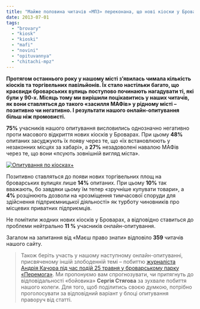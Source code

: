 ```yaml
---
title: "Майже половина читачів «МПЗ» переконана, що нові кіоски у Броварах встановлюють незаконно за хабарі"
date: 2013-07-01
tags: 
  - "brovary"
  - "kiosk"
  - "kioski"
  - "mafi"
  - "novini"
  - "opituvannya"
  - "chitachi-mpz"
---
```


**Протягом останнього року у нашому місті з’явилась чимала кількість кіосків та торгівельних павільйонів. Їх стало настільки багато, що краєвиди броварських вулиць поступово починають нагадувати ті, які були у 90-х. Місяць тому ми вирішили поцікавитись у наших читачів, як вони ставляться до такого «засилля МАФів» у рідному місті – позитивно чи негативно. І результати нашого онлайн-опитування більш ніж промовисті.**

**75%** учасників нашого опитування висловились однозначно негативно проти масового відкриття нових кіосків у Броварах. При цьому **48%** опитаних засуджують їх появу через те, що «їх встановлюють у незаконних місцях за хабарі», а **27%** незадоволені навалою МАФів через те, що вони «псують зовнішній вигляд міста».

[![Опитування по кіосках+](https://mpz.brovary.org/wp-content/uploads/2013/07/Opituvannya-po-kioskah-.png)](https://mpz.brovary.org/wp-content/uploads/2013/07/Opituvannya-po-kioskah-.png)

Позитивно ставляться до появи нових торгівельних площ на броварських вулицях лише **14%** опитаних. При цьому **10%** так вважають, бо завдяки цьому їм тепер «зручніше купувати товари», а **4%** розцінюють дозволи на «розміщення тимчасової споруди для здійснення підприємницької діяльності» як турботу чиновників про місцевих приватних підприємців.

Не помітили жодних нових кіосків у Броварах, а відповідно ставиться до проблеми нейтрально **11 %** учасників онлайн-опитування.

Загалом на запитання від «Маєш право знати» відповіло **359** читачів нашого сайту.

> Також беріть участь у нашому наступному онлайн-опитуванні, присвяченому іншій злободенній темі – побиттю [журналіста Андрія Качора під час подій 25 травня у броварському парку «Перемога»](https://mpz.brovary.org/brovarskiy-titushko-viyavivsya-dvichi-sudimim-retsidivistom/). Ми пропонуємо вам спрогнозувати, чи притягнуть до відповідальності «бойовика» **Сергія Стягова** за зухвале побиття нашого колеги. Для того, щоб поділитись своєю думкою, потрібно проголосувати за відповідний варіант у блоці опитування праворуч від статті.
